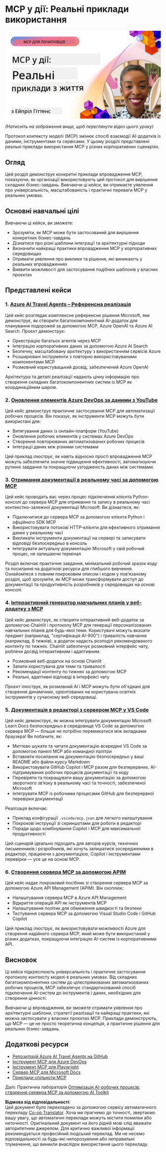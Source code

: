 <!--
CO_OP_TRANSLATOR_METADATA:
{
  "original_hash": "61a160248efabe92b09d7b08293d17db",
  "translation_date": "2025-08-19T19:05:25+00:00",
  "source_file": "09-CaseStudy/README.md",
  "language_code": "uk"
}
-->
# MCP у дії: Реальні приклади використання

[![MCP у дії: Реальні приклади використання](../../../translated_images/10.3262cc80b4de5071fde8ba74c5c5d6738a0a9f398dcc0423f0210f632e2238b8.uk.png)](https://youtu.be/IxshWb2Az5w)

_(Натисніть на зображення вище, щоб переглянути відео цього уроку)_

Протокол контексту моделі (MCP) змінює спосіб взаємодії AI-додатків із даними, інструментами та сервісами. У цьому розділі представлені реальні приклади використання MCP у різних корпоративних сценаріях.

## Огляд

Цей розділ демонструє конкретні приклади впровадження MCP, показуючи, як організації використовують цей протокол для вирішення складних бізнес-завдань. Вивчаючи ці кейси, ви отримаєте уявлення про універсальність, масштабованість і практичні переваги MCP у реальних умовах.

## Основні навчальні цілі

Вивчаючи ці кейси, ви зможете:

- Зрозуміти, як MCP може бути застосований для вирішення конкретних бізнес-завдань
- Дізнатися про різні шаблони інтеграції та архітектурні підходи
- Визначити найкращі практики впровадження MCP у корпоративних середовищах
- Отримати уявлення про виклики та рішення, які виникають у реальних впровадженнях
- Виявити можливості для застосування подібних шаблонів у власних проєктах

## Представлені кейси

### 1. [Azure AI Travel Agents – Референсна реалізація](./travelagentsample.md)

Цей кейс розглядає комплексне референсне рішення Microsoft, яке демонструє, як створити багатокомпонентний AI-додаток для планування подорожей за допомогою MCP, Azure OpenAI та Azure AI Search. Проєкт демонструє:

- Оркестрацію багатьох агентів через MCP
- Інтеграцію корпоративних даних за допомогою Azure AI Search
- Безпечну, масштабовану архітектуру з використанням сервісів Azure
- Розширювані інструменти з повторно використовуваними компонентами MCP
- Розмовний користувацький досвід, забезпечений Azure OpenAI

Архітектура та деталі реалізації надають цінну інформацію про створення складних багатокомпонентних систем із MCP як координаційним шаром.

### 2. [Оновлення елементів Azure DevOps за даними з YouTube](./UpdateADOItemsFromYT.md)

Цей кейс демонструє практичне застосування MCP для автоматизації робочих процесів. Він показує, як інструменти MCP можуть бути використані для:

- Витягування даних із онлайн-платформ (YouTube)
- Оновлення робочих елементів у системах Azure DevOps
- Створення повторюваних автоматизованих робочих процесів
- Інтеграції даних між різними системами

Цей приклад ілюструє, як навіть відносно прості впровадження MCP можуть забезпечити значне підвищення ефективності, автоматизуючи рутинні завдання та покращуючи узгодженість даних між системами.

### 3. [Отримання документації в реальному часі за допомогою MCP](./docs-mcp/README.md)

Цей кейс проводить вас через процес підключення клієнта Python-консолі до сервера MCP для отримання та запису в реальному часі контекстно-залежної документації Microsoft. Ви дізнаєтеся, як:

- Підключитися до сервера MCP за допомогою клієнта Python і офіційного SDK MCP
- Використовувати потокові HTTP-клієнти для ефективного отримання даних у реальному часі
- Викликати інструменти документації на сервері та записувати відповіді безпосередньо в консоль
- Інтегрувати актуальну документацію Microsoft у свій робочий процес, не залишаючи термінал

Розділ включає практичне завдання, мінімальний робочий зразок коду та посилання на додаткові ресурси для глибшого вивчення. Ознайомтеся з повним покроковим описом і кодом у пов’язаному розділі, щоб зрозуміти, як MCP може трансформувати доступ до документації та продуктивність розробників у середовищах на основі консолі.

### 4. [Інтерактивний генератор навчальних планів у веб-додатку з MCP](./docs-mcp/README.md)

Цей кейс демонструє, як створити інтерактивний веб-додаток за допомогою Chainlit і протоколу MCP для генерації персоналізованих навчальних планів для будь-якої теми. Користувачі можуть вказати предмет (наприклад, "сертифікація AI-900") і тривалість навчання (наприклад, 8 тижнів), а додаток надасть розподіл рекомендованого контенту по тижнях. Chainlit забезпечує розмовний інтерфейс чату, роблячи досвід інтерактивним і адаптивним.

- Розмовний веб-додаток на основі Chainlit
- Запити користувача для теми та тривалості
- Рекомендації контенту по тижнях за допомогою MCP
- Реальні, адаптивні відповіді в інтерфейсі чату

Проєкт ілюструє, як розмовний AI і MCP можуть бути об'єднані для створення динамічних, орієнтованих на користувача освітніх інструментів у сучасному веб-середовищі.

### 5. [Документація в редакторі з сервером MCP у VS Code](./docs-mcp/README.md)

Цей кейс демонструє, як можна інтегрувати документацію Microsoft Learn Docs безпосередньо в середовище VS Code за допомогою сервера MCP — більше не потрібно перемикатися між вкладками браузера! Ви побачите, як:

- Миттєво шукати та читати документацію всередині VS Code за допомогою панелі MCP або командної палітри
- Вставляти посилання на документацію безпосередньо у ваші README або файли курсу Markdown
- Використовувати GitHub Copilot і MCP разом для безперервних, AI-підтримуваних робочих процесів документації та коду
- Перевіряти та покращувати вашу документацію за допомогою зворотного зв’язку в реальному часі та точності, забезпеченої Microsoft
- Інтегрувати MCP із робочими процесами GitHub для безперервної перевірки документації

Реалізація включає:

- Приклад конфігурації `.vscode/mcp.json` для легкого налаштування
- Покрокові інструкції зі скриншотами для роботи в редакторі
- Поради щодо комбінування Copilot і MCP для максимальної продуктивності

Цей сценарій ідеально підходить для авторів курсів, технічних письменників і розробників, які хочуть залишатися зосередженими в редакторі, працюючи з документацією, Copilot і інструментами перевірки — усе це на основі MCP.

### 6. [Створення сервера MCP за допомогою APIM](./apimsample.md)

Цей кейс надає покроковий посібник зі створення сервера MCP за допомогою Azure API Management (APIM). Він охоплює:

- Налаштування сервера MCP в Azure API Management
- Відкриття операцій API як інструментів MCP
- Налаштування політик для обмеження швидкості та безпеки
- Тестування сервера MCP за допомогою Visual Studio Code і GitHub Copilot

Цей приклад ілюструє, як використовувати можливості Azure для створення надійного сервера MCP, який може бути використаний у різних додатках, покращуючи інтеграцію AI-систем із корпоративними API.

## Висновок

Ці кейси підкреслюють універсальність і практичне застосування протоколу контексту моделі в реальних умовах. Від складних багатокомпонентних систем до цілеспрямованих автоматизованих робочих процесів, MCP забезпечує стандартизований спосіб підключення AI-систем до інструментів і даних, необхідних для створення цінності.

Вивчаючи ці впровадження, ви зможете отримати уявлення про архітектурні шаблони, стратегії реалізації та найкращі практики, які можна застосувати у власних проєктах MCP. Приклади демонструють, що MCP — це не просто теоретична концепція, а практичне рішення для реальних бізнес-завдань.

## Додаткові ресурси

- [Репозиторій Azure AI Travel Agents на GitHub](https://github.com/Azure-Samples/azure-ai-travel-agents)
- [Інструмент MCP для Azure DevOps](https://github.com/microsoft/azure-devops-mcp)
- [Інструмент MCP для Playwright](https://github.com/microsoft/playwright-mcp)
- [Сервер MCP для Microsoft Docs](https://github.com/MicrosoftDocs/mcp)
- [Приклади спільноти MCP](https://github.com/microsoft/mcp)

Далі: Практична лабораторія [Оптимізація AI-робочих процесів: створення сервера MCP за допомогою AI Toolkit](../10-StreamliningAIWorkflowsBuildingAnMCPServerWithAIToolkit/README.md)

**Відмова від відповідальності**:  
Цей документ було перекладено за допомогою сервісу автоматичного перекладу [Co-op Translator](https://github.com/Azure/co-op-translator). Хоча ми прагнемо до точності, звертаємо вашу увагу, що автоматичні переклади можуть містити помилки або неточності. Оригінальний документ на його рідній мові слід вважати авторитетним джерелом. Для критично важливої інформації рекомендується професійний людський переклад. Ми не несемо відповідальності за будь-які непорозуміння або неправильні тлумачення, що виникли внаслідок використання цього перекладу.